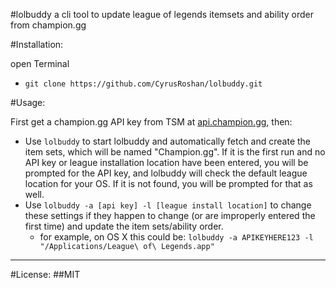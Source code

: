 #lolbuddy
a cli tool to update league of legends itemsets and ability order from champion.gg

#Installation:

open Terminal
* ```git clone https://github.com/CyrusRoshan/lolbuddy.git```

#Usage:

First get a champion.gg API key from TSM at <a href="http://api.champion.gg">api.champion.gg</a>, then:

* Use ```lolbuddy``` to start lolbuddy and automatically fetch and create the item sets, which will be named "Champion.gg". If it is the first run and no API key or league installation location have been entered, you will be prompted for the API key, and lolbuddy will check the default league location for your OS. If it is not found, you will be prompted for that as well.
* Use ```lolbuddy -a [api key] -l [league install location]``` to change these settings if they happen to change (or are improperly entered the first time) and update the item sets/ability order.
  * for example, on OS X this could be: ```lolbuddy -a APIKEYHERE123 -l "/Applications/League\ of\ Legends.app"```

---

#License:
##MIT

